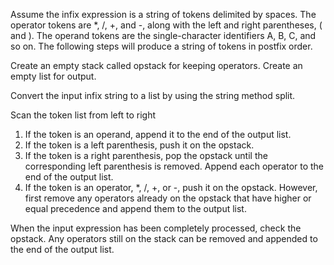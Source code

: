 Assume the infix expression is a string of tokens delimited by spaces. The operator tokens are *, /, +, and -, along with the left and right parentheses, ( and ). The operand tokens are the single-character identifiers A, B, C, and so on. The following steps will produce a string of tokens in postfix order.

Create an empty stack called opstack for keeping operators. Create an empty list for output.

Convert the input infix string to a list by using the string method split.

Scan the token list from left to right
  1.  If the token is an operand, append it to the end of the output list.
  2.  If the token is a left parenthesis, push it on the opstack.
  3.  If the token is a right parenthesis, pop the opstack until the corresponding left parenthesis is removed. Append each operator to the end of the output list.
  4.  If the token is an operator, *, /, +, or -, push it on the opstack. However, first remove any operators already on the opstack that have higher or equal precedence and append them to the output list.

When the input expression has been completely processed, check the opstack. Any operators still on the stack can be removed and appended to the end of the output list.
